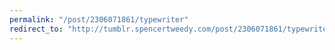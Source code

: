 ```yaml
---
permalink: "/post/2306071861/typewriter"
redirect_to: "http://tumblr.spencertweedy.com/post/2306071861/typewriter"
---
```

